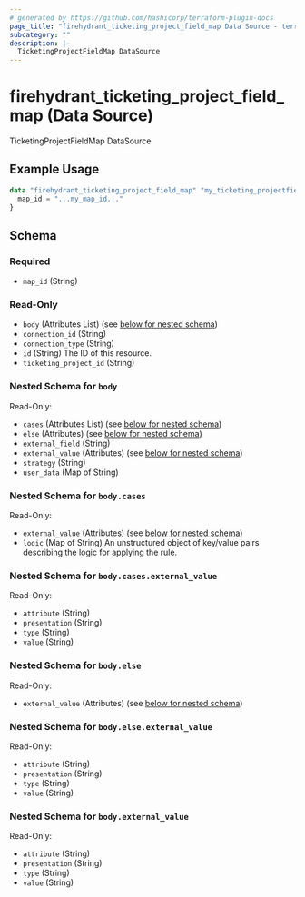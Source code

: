 ```yaml
---
# generated by https://github.com/hashicorp/terraform-plugin-docs
page_title: "firehydrant_ticketing_project_field_map Data Source - terraform-provider-firehydrant"
subcategory: ""
description: |-
  TicketingProjectFieldMap DataSource
---
```


# firehydrant_ticketing_project_field_map (Data Source)

TicketingProjectFieldMap DataSource

## Example Usage

```terraform
data "firehydrant_ticketing_project_field_map" "my_ticketing_projectfieldmap" {
  map_id = "...my_map_id..."
}
```

<!-- schema generated by tfplugindocs -->
## Schema

### Required

- `map_id` (String)

### Read-Only

- `body` (Attributes List) (see [below for nested schema](#nestedatt--body))
- `connection_id` (String)
- `connection_type` (String)
- `id` (String) The ID of this resource.
- `ticketing_project_id` (String)

<a id="nestedatt--body"></a>
### Nested Schema for `body`

Read-Only:

- `cases` (Attributes List) (see [below for nested schema](#nestedatt--body--cases))
- `else` (Attributes) (see [below for nested schema](#nestedatt--body--else))
- `external_field` (String)
- `external_value` (Attributes) (see [below for nested schema](#nestedatt--body--external_value))
- `strategy` (String)
- `user_data` (Map of String)

<a id="nestedatt--body--cases"></a>
### Nested Schema for `body.cases`

Read-Only:

- `external_value` (Attributes) (see [below for nested schema](#nestedatt--body--cases--external_value))
- `logic` (Map of String) An unstructured object of key/value pairs describing the logic for applying the rule.

<a id="nestedatt--body--cases--external_value"></a>
### Nested Schema for `body.cases.external_value`

Read-Only:

- `attribute` (String)
- `presentation` (String)
- `type` (String)
- `value` (String)



<a id="nestedatt--body--else"></a>
### Nested Schema for `body.else`

Read-Only:

- `external_value` (Attributes) (see [below for nested schema](#nestedatt--body--else--external_value))

<a id="nestedatt--body--else--external_value"></a>
### Nested Schema for `body.else.external_value`

Read-Only:

- `attribute` (String)
- `presentation` (String)
- `type` (String)
- `value` (String)



<a id="nestedatt--body--external_value"></a>
### Nested Schema for `body.external_value`

Read-Only:

- `attribute` (String)
- `presentation` (String)
- `type` (String)
- `value` (String)
